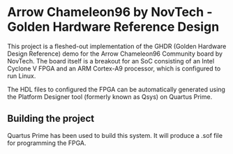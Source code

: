 # Arrow Chameleon96 by NovTech - Golden Hardware Reference Design

This project is a fleshed-out implementation of the GHDR (Golden Hardware Design Reference) demo for the Arrow Chameleon96 Community board by NovTech. The board itself is a breakout for an SoC consisting of an Intel Cyclone V FPGA and an ARM Cortex-A9 processor, which is configured to run Linux. 

The HDL files to configured the FPGA can be automatically generated using the Platform Designer tool (formerly known as Qsys) on Quartus Prime.

## Building the project

Quartus Prime has been used to build this system. It will produce a .sof file for programming the FPGA.

